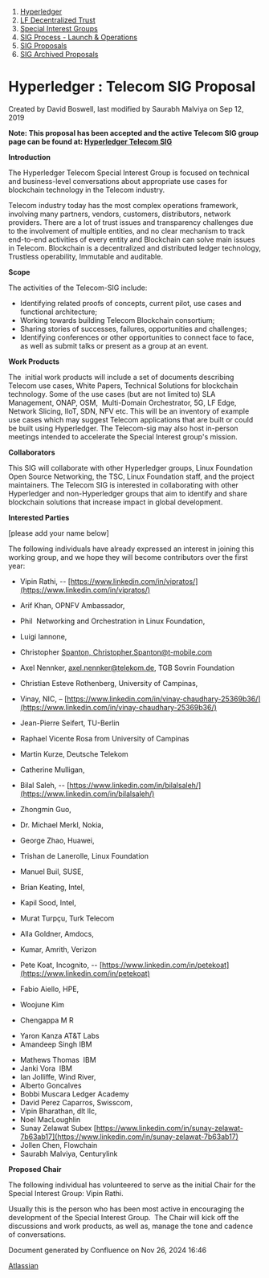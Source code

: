 1. [Hyperledger](index.html)
2. [LF Decentralized Trust](LF-Decentralized-Trust_19595266.html)
3. [Special Interest Groups](Special-Interest-Groups_19595400.html)
4. [SIG Process - Launch &amp; Operations](19595382.html)
5. [SIG Proposals](SIG-Proposals_19595405.html)
6. [SIG Archived Proposals](SIG-Archived-Proposals_19599815.html)

# Hyperledger : Telecom SIG Proposal

Created by David Boswell, last modified by Saurabh Malviya on Sep 12, 2019

**Note: This proposal has been accepted and the active Telecom SIG group page can be found at: [Hyperledger Telecom SIG](https://lf-hyperledger.atlassian.net/wiki/spaces/TCSIG)**

**Introduction**

The Hyperledger Telecom Special Interest Group is focused on technical and business-level conversations about appropriate use cases for blockchain technology in the Telecom industry.

Telecom industry today has the most complex operations framework, involving many partners, vendors, customers, distributors, network providers. There are a lot of trust issues and transparency challenges due to the involvement of multiple entities, and no clear mechanism to track end-to-end activities of every entity and Blockchain can solve main issues in Telecom. Blockchain is a decentralized and distributed ledger technology, Trustless operability, Immutable and auditable.

**Scope**

The activities of the Telecom-SIG include:

- Identifying related proofs of concepts, current pilot, use cases and functional architecture;
- Working towards building Telecom Blockchain consortium;
- Sharing stories of successes, failures, opportunities and challenges;
- Identifying conferences or other opportunities to connect face to face, as well as submit talks or present as a group at an event.

**Work Products**

The  initial work products will include a set of documents describing Telecom use cases, White Papers, Technical Solutions for blockchain technology. Some of the use cases (but are not limited to) SLA Management, ONAP, OSM,  Multi-Domain Orchestrator, 5G, LF Edge, Network Slicing, IIoT, SDN, NFV etc. This will be an inventory of example use cases which may suggest Telecom applications that are built or could be built using Hyperledger. The Telecom-sig may also host in-person meetings intended to accelerate the Special Interest group's mission.

**Collaborators**

This SIG will collaborate with other Hyperledger groups, Linux Foundation Open Source Networking, the TSC, Linux Foundation staff, and the project maintainers. The Telecom SIG is interested in collaborating with other Hyperledger and non-Hyperledger groups that aim to identify and share blockchain solutions that increase impact in global development.

**Interested Parties**   

\[please add your name below]

The following individuals have already expressed an interest in joining this working group, and we hope they will become contributors over the first year:

- Vipin Rathi, -- [https://www.linkedin.com/in/vipratos/](https://www.linkedin.com/in/vipratos/)
- Arif Khan, OPNFV Ambassador,
- Phil  Networking and Orchestration in Linux Foundation,
- Luigi Iannone,
- Christopher [Spanton, Christopher.Spanton@t-mobile.com](mailto:luigi.iannone@telecom-paristech.fr)
- Axel Nennker, [axel.nennker@telekom.de](mailto:axel.nennker@telekom.de), TGB Sovrin Foundation
- Christian Esteve Rothenberg, University of Campinas,
- Vinay, NIC, – [https://www.linkedin.com/in/vinay-chaudhary-25369b36/](https://www.linkedin.com/in/vinay-chaudhary-25369b36/)
- Jean-Pierre Seifert, TU-Berlin
- Raphael Vicente Rosa from University of Campinas
  
- Martin Kurze, Deutsche Telekom
- Catherine Mulligan,
- Bilal Saleh, -- [https://www.linkedin.com/in/bilalsaleh/](https://www.linkedin.com/in/bilalsaleh/)
- Zhongmin Guo,
- Dr. Michael Merkl, Nokia,
- George Zhao, Huawei,
- Trishan de Lanerolle, Linux Foundation
- Manuel Buil, SUSE,
- Brian Keating, Intel,
- Kapil Sood, Intel,
- Murat Turpçu, Turk Telecom
- Alla Goldner, Amdocs,
- Kumar, Amrith, Verizon
- Pete Koat, Incognito, -- [https://www.linkedin.com/in/petekoat](https://www.linkedin.com/in/petekoat)
- Fabio Aiello, HPE,
- Woojune Kim
- Chengappa M R

<!--THE END-->

- Yaron Kanza AT&amp;T Labs
- Amandeep Singh IBM

<!--THE END-->

- Mathews Thomas  IBM
- Janki Vora  IBM
- Ian Jolliffe, Wind River,
- Alberto Goncalves
- Bobbi Muscara Ledger Academy
- David Perez Caparros, Swisscom,
- Vipin Bharathan, dlt llc,
- Noel MacLoughlin
- Sunay Zelawat Subex [https://www.linkedin.com/in/sunay-zelawat-7b63ab17](https://www.linkedin.com/in/sunay-zelawat-7b63ab17)
- Jollen Chen, Flowchain
- Saurabh Malviya, Centurylink

**Proposed Chair**

The following individual has volunteered to serve as the initial Chair for the Special Interest Group: Vipin Rathi.

Usually this is the person who has been most active in encouraging the development of the Special Interest Group.  The Chair will kick off the discussions and work products, as well as, manage the tone and cadence of conversations.

Document generated by Confluence on Nov 26, 2024 16:46

[Atlassian](http://www.atlassian.com/)
